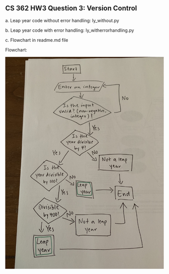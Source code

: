 ## CS 362 HW3 Question 3: Version Control

a. Leap year code without error handling:  ly_without.py

b. Leap year code with error handling:  ly_witherrorhandling.py

c. Flowchart in readme.md file

Flowchart:

![Leap year flowchart with error handling](https://github.com/hucatherine7/leap-year/blob/master/flowchart.jpg)
